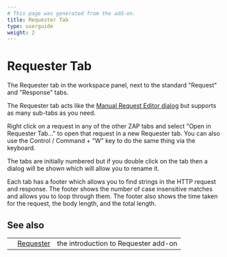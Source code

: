 ```yaml
---
# This page was generated from the add-on.
title: Requester Tab
type: userguide
weight: 2
---
```


# Requester Tab

The Requester tab in the workspace panel, next to the standard "Request" and "Response" tabs.


The Requester tab acts like the [Manual
Request Editor dialog](/docs/desktop/addons/requester/dialogs/) but supports as many sub-tabs as you need.

Right click on a request in any of the other ZAP tabs and select
"Open in Requester Tab..." to open that request in a new Requester
tab. You can also use the Control / Command + "W" key to do the same
thing via the keyboard.

The tabs are initially numbered but if you double click on the
tab then a dialog will be shown which will allow you to rename it.

Each tab has a footer which allows you to find strings in the
HTTP request and response. The footer shows the number of case
insensitive matches and allows you to loop through them. The footer
also shows the time taken for the request, the body length, and the
total length.

## See also

|   |                                              |                                      |
|---|----------------------------------------------|--------------------------------------|
|   | [Requester](/docs/desktop/addons/requester/) | the introduction to Requester add-on |
